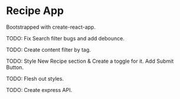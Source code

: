 # Recipe App

Bootstrapped with create-react-app.

TODO: Fix Search filter bugs and add debounce.

TODO: Create content filter by tag.

TODO: Style New Recipe section & Create a toggle for it. Add Submit Button.

TODO: Flesh out styles.

TODO: Create express API.

